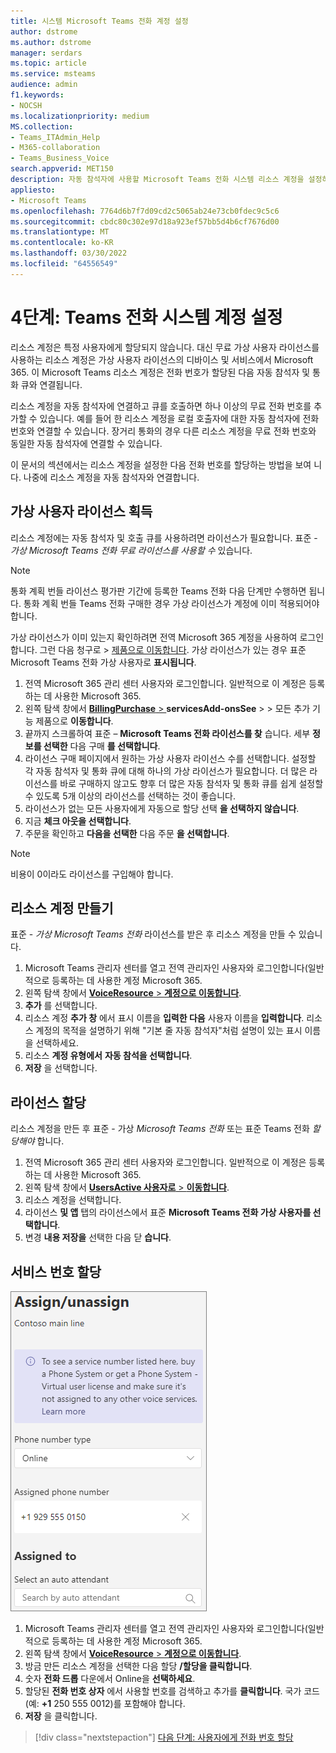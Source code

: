```yaml
---
title: 시스템 Microsoft Teams 전화 계정 설정
author: dstrome
ms.author: dstrome
manager: serdars
ms.topic: article
ms.service: msteams
audience: admin
f1.keywords:
- NOCSH
ms.localizationpriority: medium
MS.collection:
- Teams_ITAdmin_Help
- M365-collaboration
- Teams_Business_Voice
search.appverid: MET150
description: 자동 참석자에 사용할 Microsoft Teams 전화 시스템 리소스 계정을 설정하는 방법에 대해 자세히 알아보습니다.
appliesto:
- Microsoft Teams
ms.openlocfilehash: 7764d6b7f7d09cd2c5065ab24e73cb0fdec9c5c6
ms.sourcegitcommit: cbdc80c302e97d18a923ef57bb5d4b6cf7676d00
ms.translationtype: MT
ms.contentlocale: ko-KR
ms.lasthandoff: 03/30/2022
ms.locfileid: "64556549"
---
```

# <a name="step-4-set-up-a-teams-phone-system-resource-account"></a>4단계: Teams 전화 시스템 계정 설정

리소스 계정은 특정 사용자에게 할당되지 않습니다. 대신 무료 가상 사용자 라이선스를 사용하는 리소스 계정은 가상 사용자 라이선스의 디바이스 및 서비스에서 Microsoft 365. 이 Microsoft Teams 리소스 계정은 전화 번호가 할당된 다음 자동 참석자 및 통화 큐와 연결됩니다.

리소스 계정을 자동 참석자에 연결하고 큐를 호출하면 하나 이상의 무료 전화 번호를 추가할 수 있습니다. 예를 들어 한 리소스 계정을 로컬 호출자에 대한 자동 참석자에 전화 번호와 연결할 수 있습니다. 장거리 통화의 경우 다른 리소스 계정을 무료 전화 번호와 동일한 자동 참석자에 연결할 수 있습니다.

이 문서의 섹션에서는 리소스 계정을 설정한 다음 전화 번호를 할당하는 방법을 보여 니다. 나중에 리소스 계정을 자동 참석자와 연결합니다.

## <a name="obtain-virtual-user-licenses"></a>가상 사용자 라이선스 획득

리소스 계정에는 자동 참석자 및 호출 큐를 사용하려면 라이선스가 필요합니다. 표준 - *가상 Microsoft Teams 전화 무료 라이선스를 사용할 수* 있습니다.

> [!NOTE]
> 통화 계획 번들 라이선스 평가판 기간에 등록한 Teams 전화 다음 단계만 수행하면 됩니다. 통화 계획 번들 Teams 전화 구매한 경우 가상 라이선스가 계정에 이미 적용되어야 합니다.
>
> 가상 라이선스가 이미 있는지 확인하려면 전역 Microsoft 365 계정을 사용하여 로그인합니다. 그런 다음 청구로 > [제품으로 이동합니다](https://admin.microsoft.com/Adminportal/Home#/subscriptions). 가상 라이선스가 있는 경우 표준 Microsoft Teams 전화 가상 사용자로 **표시됩니다**.

1. 전역 Microsoft 365 관리 센터 사용자와 로그인합니다. 일반적으로 이 계정은 등록하는 데 사용한 Microsoft 365.
2. 왼쪽 탐색 창에서 <a href="https://admin.microsoft.com/Adminportal/Home#/catalog" target="_blank">**BillingPurchase** > </a> **servicesAdd-onsSee** >  >  모든 추가 기능 제품으로 **이동합니다**.
3. 끝까지 스크롤하여 표준 – **Microsoft Teams 전화 라이선스를 찾** 습니다. 세부 **정보를 선택한** 다음 구매 **를 선택합니다**.
4. 라이선스 구매 페이지에서 원하는 가상 사용자 라이선스 수를 선택합니다. 설정할 각 자동 참석자 및 통화 큐에 대해 하나의 가상 라이선스가 필요합니다. 더 많은 라이선스를 바로 구매하지 않고도 향후 더 많은 자동 참석자 및 통화 큐를 쉽게 설정할 수 있도록 5개 이상의 라이선스를 선택하는 것이 좋습니다.
5. 라이선스가 없는 모든 사용자에게 자동으로 할당 선택 **을 선택하지 않습니다**.
6. 지금 **체크 아웃을 선택합니다**.
7. 주문을 확인하고 **다음을 선택한** 다음 주문 **을 선택합니다**.

> [!NOTE]
> 비용이 0이라도 라이선스를  구입해야 합니다.

## <a name="create-a-resource-account"></a>리소스 계정 만들기

표준 - *가상 Microsoft Teams 전화* 라이선스를 받은 후 리소스 계정을 만들 수 있습니다.

1. Microsoft Teams 관리자 센터를 열고 전역 관리자인 사용자와 로그인합니다(일반적으로 등록하는 데 사용한 계정 Microsoft 365.
2. 왼쪽 탐색 창에서 <a href="https://admin.teams.microsoft.com/company-wide-settings/resource-accounts" target="_blank">**VoiceResource** >  **계정으로 이동합니다**</a>.
3. **추가** 를 선택합니다.
4. 리소스 계정 **추가 창** 에서 표시 이름을 **입력한 다음** 사용자 이름을 **입력합니다**. 리소스 계정의 목적을 설명하기 위해 "기본 줄 자동 참석자"처럼 설명이 있는 표시 이름을 선택하세요.
5. 리소스 **계정 유형에서** **자동 참석을 선택합니다**.
6. **저장** 을 선택합니다.

## <a name="assign-a-license"></a>라이선스 할당

리소스 계정을 만든 후 표준 - 가상 *Microsoft Teams 전화* 또는 표준 Teams 전화 *할당해야* 합니다.

1. 전역 Microsoft 365 관리 센터 사용자와 로그인합니다. 일반적으로 이 계정은 등록하는 데 사용한 Microsoft 365.
1. 왼쪽 탐색 창에서 <a href="https://admin.microsoft.com/Adminportal/Home#/users" target="_blank">**UsersActive 사용자로** >  **이동합니다**</a>.
1. 리소스 계정을 선택합니다.
1. 라이선스 **및 앱** 탭의 라이선스에서 표준 **Microsoft Teams 전화 가상 사용자를 선택합니다**.
1. 변경 **내용 저장을** 선택한 다음 닫 **습니다**.

## <a name="assign-a-service-number"></a>서비스 번호 할당

![서비스 번호 사용자 인터페이스 할당 스크린샷.](../media/resource-account-assign-phone-number.png)

1. Microsoft Teams 관리자 센터를 열고 전역 관리자인 사용자와 로그인합니다(일반적으로 등록하는 데 사용한 계정 Microsoft 365.
1. 왼쪽 탐색 창에서 <a href="https://admin.teams.microsoft.com/company-wide-settings/resource-accounts" target="_blank">**VoiceResource** >  **계정으로 이동합니다**</a>.
1. 방금 만든 리소스 계정을 선택한 다음 할당 **/할당을 클릭합니다**.
1. 숫자 **전화 드롭** 다운에서 Online을 **선택하세요**.
1. 할당된 **전화 번호 상자** 에서 사용할 번호를 검색하고 추가를 **클릭합니다**. 국가 코드(예: **+1** 250 555 0012)를 포함해야 합니다.
1. **저장** 을 클릭합니다.

> [!div class="nextstepaction"]
> [다음 단계: 사용자에게 전화 번호 할당](set-up-assign-numbers.md)
